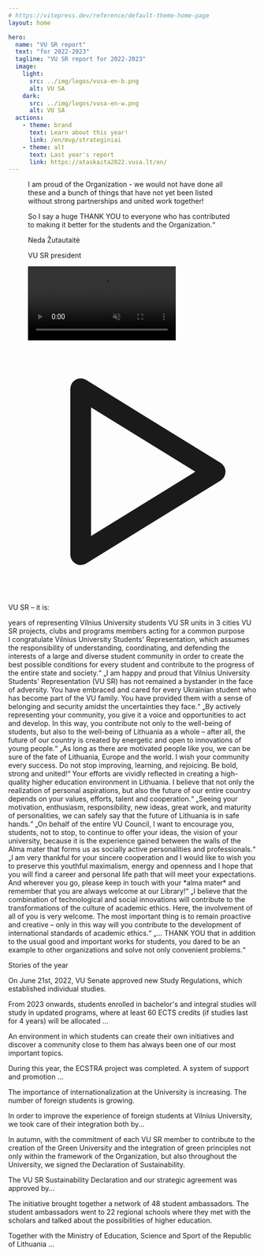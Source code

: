 ```yaml
---
# https://vitepress.dev/reference/default-theme-home-page
layout: home

hero:
  name: "VU SR report"
  text: "for 2022-2023"
  tagline: "VU SR report for 2022-2023"
  image:
    light:
      src: ../img/logos/vusa-en-b.png
      alt: VU SA
    dark: 
      src: ../img/logos/vusa-en-w.png
      alt: VU SA
  actions:
    - theme: brand
      text: Learn about this year!
      link: /en/mvp/strateginiai
    - theme: alt
      text: Last year's report
      link: https://ataskaita2022.vusa.lt/en/
---
```


<script setup lang="ts">
import 'vue3-carousel/dist/carousel.css'
import { Carousel, Slide, Pagination, Navigation } from 'vue3-carousel'
import TestimonialElement from "../../components/TestimonialElement1.vue";
import NumberStatistic from "../../components/NumberStatistic.vue";
import ElementWithBg from "../../components/ElementWithBg.vue";
import PersonAvatar from "../../components/PersonAvatar.vue";
import { biuras } from "../../data/bendruomene.ts";

</script>

<section class="lg:px-2 px-1.5 isolate mb-8">
  <div class="max-w-5xl mx-auto p-4 relative">
    <figure class="flex flex-col md:flex-row">
      <figcaption class="leading-6 my-8 px-6 text-left md:w-1/2 order-2 md:order-1 flex flex-col">
          <p class="text-md font-medium italic mb-4">I am proud of the Organization - we would not have done all these and a bunch of things that have not yet been listed without strong partnerships and united work together!</p>
          <p class="font-bold mb-4">So I say a huge THANK YOU to everyone who has contributed to making it better for the students and the Organization.“</p>
        <PersonAvatar :src="biuras[0].avatar" size="small">
          <p class="text-sm font-bold">Neda Žutautaitė</p>
          <p class="opacity-80 text-sm">VU SR president</p>
        </PersonAvatar>
      </figcaption>
      <video playsinline autoplay controls muted loop class="md:w-1/2 mx-auto rounded-lg order-1 md:order-2 z-20 shadow-lg object-cover aspect-video">
        <source src="/video/Nedos-kalba.mp4" type="video/mp4">
        <track src="/video/Nedos-kalba-LT.vtt" kind="subtitles" srclang="lt" label="Lietuvių">
        <track default src="/video/Nedos-kalba-EN.vtt" kind="subtitles" srclang="lt" label="English">
        Your browser does not support the video tag.
      </video>
    </figure>
    <svg class="absolute w-32 h-32 text-[#bd28344a] dark:text-zinc-300/20 left-0 md:-left-8 -top-4" xmlns="http://www.w3.org/2000/svg" viewBox="0 0 24 24" stroke-width="2" stroke="currentColor" fill="none" stroke-linecap="round" stroke-linejoin="round">
   <path stroke="none" d="M0 0h24v24H0z" fill="none"></path>
   <path d="M7 4v16l13 -8z"></path>
</svg>
  </div>
</section>

<section class="lg:px-2 px-1.5 isolate my-12">
  <div class="max-w-6xl mx-auto">
    <p class="mx-auto w-fit text-4xl font-bold">VU SR – it is:</p>
    <div class="flex flex-wrap my-12 mx-auto justify-center gap-8">
      <NumberStatistic :end-number="34">years of representing Vilnius University students</NumberStatistic>
      <NumberStatistic :end-number="15">VU SR units in 3 cities</NumberStatistic>
      <NumberStatistic :end-number="20"> VU SR projects, clubs and programs </NumberStatistic>
      <NumberStatistic :end-number="1100" > members acting for a common purpose</NumberStatistic>
    </div>
  </div>
</section>

<section class="lg:px-2 px-1.5 isolate">
  <div class="max-w-6xl mx-auto">
    <Carousel :transition="700" :autoplay="10000" pause-autoplay-on-hover wrap-around>
      <Slide :index="0">
        <TestimonialElement class="p-4" img-src="/img/sveikinimai/rektorius.jpg" person-name="prof. Rimvydas Petrauskas" person-position="Rector of Vilnius University" href="/sveikinimai" button-text="Read more">
        I congratulate Vilnius University Students' Representation, which
assumes the responsibility of understanding, coordinating, and defending
the interests of a large and diverse student community in order to
create the best possible conditions for every student and contribute to
the progress of the entire state and society.“
        </TestimonialElement>
      </Slide>
      <Slide :index="1">
        <TestimonialElement class="p-4" img-src="/img/sveikinimai/MP-portretas.jpg" person-name="Ingrida Šimonytė" person-position="Prime Minister of the Republic of Lithuania" href="/sveikinimai" button-text="Read more">
        „I am happy and proud that Vilnius University Students' Representation
(VU SR) has not remained a bystander in the face of adversity. You have
embraced and cared for every Ukrainian student who has become part of
the VU family. You have provided them with a sense of belonging and
security amidst the uncertainties they face.“
        </TestimonialElement>
      </Slide>
      <Slide :index="2">
        <TestimonialElement class="p-4" img-src="/img/sveikinimai/20211231SMM0974.jpeg" person-name="Jurgita Šiugždinienė" person-position="Minister for Education, Science and Sport" href="/sveikinimai" button-text="Read more">
        „By actively representing your community, you give it a voice and
opportunities to act and develop. In this way, you contribute not only
to the well-being of students, but also to the well-being of Lithuania
as a whole – after all, the future of our country is created by
energetic and open to innovations of young people.“
        </TestimonialElement>
      </Slide>
      <Slide :index="3">
        <TestimonialElement class="p-4" img-src="/img/sveikinimai/vcn.jpeg" person-name="Viktorija Čmilytė-Nielsen" person-position="Speaker of the Seimas" href="/sveikinimai" button-text="Read more">
        „As long as there are motivated people like you, we can be sure of the
fate of Lithuania, Europe and the world. I wish your community every success. Do not stop improving, learning,
and rejoicing. Be bold, strong and united!“
        </TestimonialElement>
      </Slide>
      <Slide :index="4">
        <TestimonialElement class="p-4" img-src="/img/sveikinimai/zukauskas.jpeg" person-name="prof. Artūras Žukauskas" person-position="Chairman of the Education and Science Committee of the Seimas of the Republic of Lithuania" href="/sveikinimai" button-text="Read more">
        Your efforts are vividly reflected in creating a high-quality higher education environment in Lithuania. I believe that not only the realization of personal aspirations, but also the future of our entire country depends on your values, efforts, talent and cooperation.“
        </TestimonialElement>
      </Slide>
      <Slide :index="5">
        <TestimonialElement class="p-4" img-src="/img/sveikinimai/DSC01335.jpg" person-name="prof. Eglė Lastauskienė" person-position="Chairwoman of the Vilnius University Senate" href="/sveikinimai" button-text="Read more">
        „Seeing your
motivation, enthusiasm, responsibility, new ideas, great work, and
maturity of personalities, we can safely say that the future of
Lithuania is in safe hands.“
        </TestimonialElement>
      </Slide>
      <Slide :index="6">
        <TestimonialElement class="p-4" img-src="/img/sveikinimai/Radzeviciene.5M5A1668r_3.jpg" person-name="dr. Eglė Radzevičienė" person-position="Chairwoman of the Council of Vilnius University" href="/sveikinimai" button-text="Read more">
        „On behalf of the entire VU Council, I want to encourage you, students, not to stop, to continue to offer your ideas, the vision of your university, because it is the experience gained between the walls of the Alma mater that forms us as socially active personalities and professionals.“
        </TestimonialElement>
      </Slide>
      <Slide :index="7">
        <TestimonialElement class="p-4" img-src="/img/sveikinimai/ik.jpeg" person-name="Irena Krivienė" person-position="Director General of Vilnius University Library" href="/sveikinimai" button-text="Read more">
        „I am very
thankful for your sincere cooperation and I would like to wish you to
preserve this youthful maximalism, energy and openness and I hope that
you will find a career and personal life path that will meet your
expectations. And wherever you go, please keep in touch with your *alma mater* and
remember that you are always welcome at our Library!“
        </TestimonialElement>
      </Slide>
      <Slide :index="8">
        <TestimonialElement class="p-4" img-src="/img/sveikinimai/dr.-Loreta-Tauginien%C4%97.MART1397B.jpg" person-name="dr. Loreta Tauginienė" person-position="Controller of Academic Ethics and Procedures" href="/sveikinimai" button-text="Read more">
        „I believe that the combination of technological and social innovations will contribute to the transformations of the culture of academic ethics. Here, the involvement of all of you is very welcome. The most important thing is to remain proactive and creative – only in this way will you contribute to the development of international standards of academic ethics.“
        </TestimonialElement>
      </Slide>
      <Slide :index="9">
        <TestimonialElement class="p-4" img-src="/img/sveikinimai/IMG_20230114_124623_963.jpg" person-name="Arminas Varanauskas" person-position="Knowledge Economy Forum director" href="/sveikinimai" button-text="Read more">
       „... THANK YOU that in addition to the usual good and important works for students, you dared to be an example to other organizations and solve not only convenient problems.“
        </TestimonialElement>
      </Slide>
      <template #addons>
        <Navigation />
        <Pagination />
      </template>
    </Carousel>
  </div>
</section>

<section class="lg:px-2 px-4 isolate mt-16">
    <p class="mx-auto w-fit text-4xl font-bold my-8"><span class="italic">Stories</span> of the year</p>
  <div class="max-w-5xl mx-auto grid grid-cols-1 lg:grid-cols-2 gap-7">
    <ElementWithBg href="/en/kokybiskos-studijos/vu#vu-senate" button-text="Read more" class="h-[36rem]" img-src="/img/renginiai/biblioteka/FC0BE34F-EA5F-43D7-A5C4-4BDB81CFD4D1.jpg" :color-classes="['bg-[rgba(60,12,6,0.95)] dark:bg-zinc-900/90']">
      <template #title>Individual studies </template>
      <p class="mb-4">On June 21st, 2022, VU Senate approved new Study Regulations, which established individual studies. </p>
      <p>From 2023 onwards, students enrolled in bachelor's and integral studies will study in updated programs, where at least 60 ECTS credits (if studies last for 4 years) will be allocated ...</p>
    </ElementWithBg>
    <ElementWithBg href="/en/stipri-organizacija/projektai" button-text="Read more" class="h-[36rem]" img-src="/img/renginiai/tvarumo-festivalis/_DSC0255.jpg" :color-classes="['bg-[rgba(60,45,17,0.98)] dark:bg-zinc-900/90']">
      <template #title>Encouraging students to create their own initiatives</template>
      <p class="mb-4">An environment in which students can create their own initiatives and discover a community close to them has always been one of our most important topics. </p>
      <p> During this year, the ECSTRA project was completed. A system of support and promotion ... </p>
    </ElementWithBg>
    <ElementWithBg href="/en/darni-bendruomene/integracija" button-text="Read more" class="h-[36rem]" img-src="/img/renginiai/gimtadienis/Gabija_Matkutė_VUSA_(95).jpg" :color-classes="['bg-[rgba(38,25,17,0.95)] dark:bg-zinc-800/90']">
      <template #title>Foreign students – equal members of the community</template>
      <p class="mb-4">The importance of internationalization at the University is increasing. The number of foreign students is growing.</p>
      <p> In order to improve the experience of foreign students at Vilnius University, we took care of their integration both by... </p>
    </ElementWithBg>
    <ElementWithBg href="/en/darni-bendruomene/integracija" button-text="Read more" class="h-[36rem]" img-src="/img/renginiai/gimtadienis/Gabija_Matkutė_VUSA_(193).jpg" :color-classes="['bg-[rgba(24,39,17,0.95)] dark:bg-neutral-900/90']">
      <template #title>Green University </template>
      <p class="mb-4">In autumn, with the commitment of each VU SR member to contribute to the creation of the Green University and the integration of green principles not only within the framework of the Organization, but also throughout the University, we signed the Declaration of Sustainability. </p>
      <p>The VU SR Sustainability Declaration and our strategic agreement was approved by...</p>
    </ElementWithBg>
    <ElementWithBg href="/en/vu-sa/parlamentas#priimta-vu-sa-tvarumo-deklaracija" class="lg:col-span-2 lg:w-1/2 mx-auto h-[36rem]" img-src="/img/renginiai/pavasario-mokymai/IMG_7243.jpg" :color-classes="['bg-gradient-to-tr from-[rgba(48,39,17,0.95)] to-[rgba(60,12,6,0.95)] dark:bg-slate-900/90']" button-text="Read more">
      <template #title>Initiative "Higher education is not too high"</template>
      <p class="mb-4">The initiative brought together a network of 48 student ambassadors. The student ambassadors went to 22 regional schools where they met with the scholars and talked about the possibilities of higher education. </p>
      <p> Together with the Ministry of Education, Science and Sport of the Republic of Lithuania ... </p>
    </ElementWithBg>
  </div>
</section>
